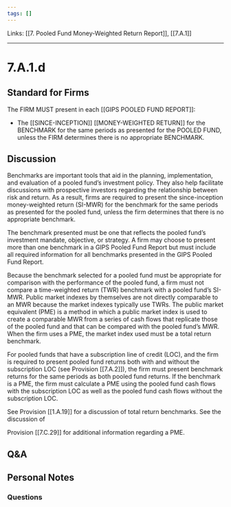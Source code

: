```yaml
---
tags: []
---
```

Links: [[7. Pooled Fund Money-Weighted Return Report]], [[7.A.1]]
___
# 7.A.1.d
## Standard for Firms
The FIRM MUST present in each [[GIPS POOLED FUND REPORT]]:
- The [[SINCE-INCEPTION]] [[MONEY-WEIGHTED RETURN]] for the BENCHMARK for the same periods as presented for the POOLED FUND, unless the FIRM determines there is no appropriate BENCHMARK.
## Discussion
Benchmarks are important tools that aid in the planning, implementation, and evaluation of a pooled fund’s investment policy. They also help facilitate discussions with prospective investors regarding the relationship between risk and return. As a result, firms are required to present the since-inception money-weighted return (SI-MWR) for the benchmark for the same periods as presented for the pooled fund, unless the firm determines that there is no appropriate benchmark.

The benchmark presented must be one that reflects the pooled fund’s investment mandate, objective, or strategy. A firm may choose to present more than one benchmark in a GIPS Pooled Fund Report but must include all required information for all benchmarks presented in the GIPS Pooled Fund Report.

Because the benchmark selected for a pooled fund must be appropriate for comparison with the performance of the pooled fund, a firm must not compare a time-weighted return (TWR) benchmark with a pooled fund’s SI-MWR. Public market indexes by themselves are not directly comparable to an MWR because the market indexes typically use TWRs. The public market equivalent (PME) is a method in which a public market index is used to create a comparable MWR from a series of cash flows that replicate those of the pooled fund and that can be compared with the pooled fund’s MWR. When the firm uses a PME, the market index used must be a total return benchmark.

For pooled funds that have a subscription line of credit (LOC), and the firm is required to present pooled fund returns both with and without the subscription LOC (see Provision [[7.A.2]]), the firm must present benchmark returns for the same periods as both pooled fund returns. If the benchmark is a PME, the firm must calculate a PME using the pooled fund cash flows with the subscription LOC as well as the pooled fund cash flows without the subscription LOC.

See Provision [[1.A.19]] for a discussion of total return benchmarks. See the discussion of

Provision [[7.C.29]] for additional information regarding a PME.
## Q&A

## Personal Notes

### Questions